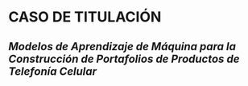 # CASO DE TITULACIÓN 
## *Modelos de Aprendizaje de Máquina para la Construcción de Portafolios de Productos de Telefonía Celular*

